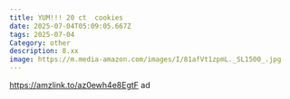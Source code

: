```yaml
---
title: YUM!!! 20 ct  cookies
date: 2025-07-04T05:09:05.667Z
tags: 2025-07-04
Category: other
description: 8.xx
image: https://m.media-amazon.com/images/I/81afVt1zpmL._SL1500_.jpg
---
```

https://amzlink.to/az0ewh4e8EgtF ad